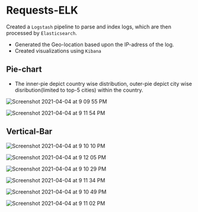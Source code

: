 # Requests-ELK

Created a `Logstash` pipeline to parse and index logs, which are then processed by `Elasticsearch`.

- Generated the Geo-location based upon the IP-adress of the log.
- Created visualizations using `Kibana`

## Pie-chart

- The inner-pie depict country wise distribution, outer-pie depict city wise disribution(limited to top-5 cities) within the country.


![Screenshot 2021-04-04 at 9 09 55 PM](https://user-images.githubusercontent.com/43617894/113514053-1e38da80-958a-11eb-8e03-0438e70a9306.png)

![Screenshot 2021-04-04 at 9 11 54 PM](https://user-images.githubusercontent.com/43617894/113514104-635d0c80-958a-11eb-95f2-ff713106b50b.png)


## Vertical-Bar

![Screenshot 2021-04-04 at 9 10 10 PM](https://user-images.githubusercontent.com/43617894/113514059-26911580-958a-11eb-8a33-4fdefeda1377.png)

![Screenshot 2021-04-04 at 9 12 05 PM](https://user-images.githubusercontent.com/43617894/113514111-6b1cb100-958a-11eb-9f68-a019e59bfd48.png)




![Screenshot 2021-04-04 at 9 10 29 PM](https://user-images.githubusercontent.com/43617894/113514066-314baa80-958a-11eb-85f3-38fff6fad454.png)

![Screenshot 2021-04-04 at 9 11 34 PM](https://user-images.githubusercontent.com/43617894/113514096-58a27780-958a-11eb-9ee3-622b338b4bf0.png)




![Screenshot 2021-04-04 at 9 10 49 PM](https://user-images.githubusercontent.com/43617894/113514076-3d376c80-958a-11eb-9129-563ddc3aff06.png)

![Screenshot 2021-04-04 at 9 11 02 PM](https://user-images.githubusercontent.com/43617894/113514085-46283e00-958a-11eb-9a25-45767002ec43.png)

